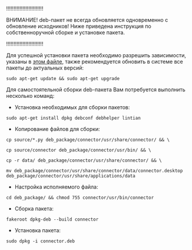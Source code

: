 !!!!!!!!!!!!!!!!!!!!!!!!!

ВНИМАНИЕ! deb-пакет не всегда обновляется одновременно с обновление исходников!
Ниже приведена инструкция по собственноручной сборке и установке пакета.

!!!!!!!!!!!!!!!!!!!!!!!!!

Для успешной установки пакета необходимо разрешить зависимости, указаны в [этом файле](https://github.com/ekorneechev/Connector/blob/master/deb_package/connector/DEBIAN/control), также рекомендуется обновить в системе все пакеты до актуальных версий:

`sudo apt-get update && sudo apt-get upgrade`


Для самостоятельной сборки deb-пакета Вам потребуется выполнить несколько команд: 
* Установка необходимых для сборки пакетов:

`sudo apt-get install dpkg debconf debhelper lintian`

* Копирование файлов для сборки:

`cp source/*.py deb_package/connector/usr/share/connector/ && \`

`cp source/connector deb_package/connector/usr/bin/ && \`

`cp -r data/ deb_package/connector/usr/share/connector/ && \`

`mv deb_package/connector/usr/share/connector/data/connector.desktop deb_package/connector/usr/share/applications/data`

* Настройка исполняемого файла:

`cd deb_package/ && chmod 755 connector/usr/bin/connector`

* Сборка пакета:

`fakeroot dpkg-deb --build connector`

* Установка пакета:

`sudo dpkg -i connector.deb`
